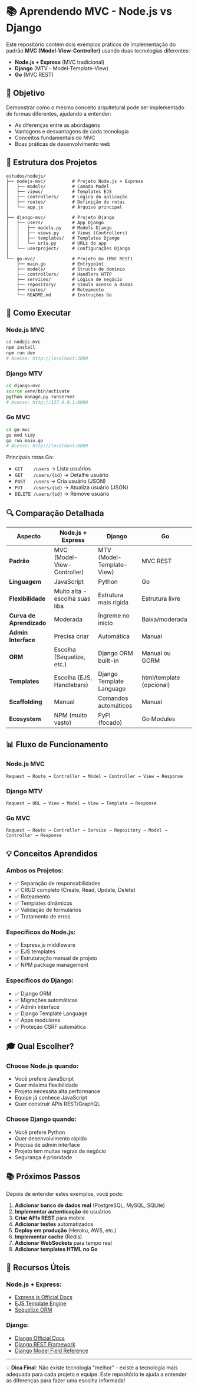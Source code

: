 # 📚 Aprendendo MVC - Node.js vs Django

Este repositório contém dois exemplos práticos de implementação do padrão **MVC (Model-View-Controller)** usando duas tecnologias diferentes:

- **Node.js + Express** (MVC tradicional)
- **Django** (MTV - Model-Template-View)
- **Go** (MVC REST)

## 🎯 Objetivo

Demonstrar como o mesmo conceito arquitetural pode ser implementado de formas diferentes, ajudando a entender:

- As diferenças entre as abordagens
- Vantagens e desvantagens de cada tecnologia
- Conceitos fundamentais do MVC
- Boas práticas de desenvolvimento web

## 📁 Estrutura dos Projetos


```
estudos/nodejs/
├── nodejs-mvc/          # Projeto Node.js + Express
│   ├── models/          # Camada Model
│   ├── views/           # Templates EJS
│   ├── controllers/     # Lógica da aplicação
│   ├── routes/          # Definição de rotas
│   └── app.js           # Arquivo principal
│
├── django-mvc/          # Projeto Django
│   ├── users/           # App Django
│   │   ├── models.py    # Models Django
│   │   ├── views.py     # Views (Controllers)
│   │   ├── templates/   # Templates Django
│   │   └── urls.py      # URLs do app
│   └── userproject/     # Configurações Django
│
└── go-mvc/              # Projeto Go (MVC REST)
    ├── main.go          # Entrypoint
    ├── models/          # Structs de domínio
    ├── controllers/     # Handlers HTTP
    ├── services/        # Lógica de negócio
    ├── repository/      # Simula acesso a dados
    ├── routes/          # Roteamento
    └── README.md        # Instruções Go
```

## 🚀 Como Executar

### Node.js MVC
```bash
cd nodejs-mvc
npm install
npm run dev
# Acesse: http://localhost:3000
```

### Django MTV
```bash
cd django-mvc
source venv/bin/activate
python manage.py runserver
# Acesse: http://127.0.0.1:8000
```

### Go MVC
```bash
cd go-mvc
go mod tidy
go run main.go
# Acesse: http://localhost:8080
```

Principais rotas Go:
- `GET    /users`         → Lista usuários
- `GET    /users/{id}`    → Detalhe usuário
- `POST   /users`         → Cria usuário (JSON)
- `PUT    /users/{id}`    → Atualiza usuário (JSON)
- `DELETE /users/{id}`    → Remove usuário

## 🔍 Comparação Detalhada

| Aspecto | Node.js + Express | Django | Go |
|---------|-------------------|--------|----|
| **Padrão** | MVC (Model-View-Controller) | MTV (Model-Template-View) | MVC REST |
| **Linguagem** | JavaScript | Python | Go |
| **Flexibilidade** | Muito alta - escolha suas libs | Estrutura mais rígida | Estrutura livre |
| **Curva de Aprendizado** | Moderada | Íngreme no início | Baixa/moderada |
| **Admin Interface** | Precisa criar | Automática | Manual |
| **ORM** | Escolha (Sequelize, etc.) | Django ORM built-in | Manual ou GORM |
| **Templates** | Escolha (EJS, Handlebars) | Django Template Language | html/template (opcional) |
| **Scaffolding** | Manual | Comandos automáticos | Manual |
| **Ecosystem** | NPM (muito vasto) | PyPI (focado) | Go Modules |

## 📊 Fluxo de Funcionamento

### Node.js MVC
```
Request → Route → Controller → Model → Controller → View → Response
```

### Django MTV
```
Request → URL → View → Model → View → Template → Response
```

### Go MVC
```
Request → Route → Controller → Service → Repository → Model → Controller → Response
```

## 💡 Conceitos Aprendidos

### Ambos os Projetos:
- ✅ Separação de responsabilidades
- ✅ CRUD completo (Create, Read, Update, Delete)
- ✅ Roteamento
- ✅ Templates dinâmicos
- ✅ Validação de formulários
- ✅ Tratamento de erros

### Específicos do Node.js:
- ✅ Express.js middleware
- ✅ EJS templates
- ✅ Estruturação manual de projeto
- ✅ NPM package management

### Específicos do Django:
- ✅ Django ORM
- ✅ Migrações automáticas
- ✅ Admin interface
- ✅ Django Template Language
- ✅ Apps modulares
- ✅ Proteção CSRF automática

## 🎓 Qual Escolher?

### Choose Node.js quando:
- Você prefere JavaScript
- Quer máxima flexibilidade
- Projeto necessita alta performance
- Equipe já conhece JavaScript
- Quer construir APIs REST/GraphQL

### Choose Django quando:
- Você prefere Python
- Quer desenvolvimento rápido
- Precisa de admin interface
- Projeto tem muitas regras de negócio
- Segurança é prioridade

## 📚 Próximos Passos

Depois de entender estes exemplos, você pode:

1. **Adicionar banco de dados real** (PostgreSQL, MySQL, SQLite)
2. **Implementar autenticação** de usuários
3. **Criar APIs REST** para mobile
4. **Adicionar testes** automatizados
5. **Deploy em produção** (Heroku, AWS, etc.)
6. **Implementar cache** (Redis)
7. **Adicionar WebSockets** para tempo real
8. **Adicionar templates HTML no Go**

## 🔗 Recursos Úteis

### Node.js + Express:
- [Express.js Official Docs](https://expressjs.com/)
- [EJS Template Engine](https://ejs.co/)
- [Sequelize ORM](https://sequelize.org/)

### Django:
- [Django Official Docs](https://docs.djangoproject.com/)
- [Django REST Framework](https://www.django-rest-framework.org/)
- [Django Model Field Reference](https://docs.djangoproject.com/en/stable/ref/models/fields/)

---

💡 **Dica Final**: Não existe tecnologia "melhor" - existe a tecnologia mais adequada para cada projeto e equipe. Este repositório te ajuda a entender as diferenças para fazer uma escolha informada!